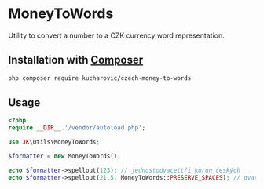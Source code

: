 # MoneyToWords

Utility to convert a number to a CZK currency word representation.

## Installation with [Composer](https://getcomposer.org/)

```sh
php composer require kucharovic/czech-money-to-words
```

## Usage

```php
<?php
require __DIR__.'/vendor/autoload.php';

use JK\Utils\MoneyToWords;

$formatter = new MoneyToWords();

echo $formatter->spellout(123); // jednostodvacettři korun českých
echo $formatter->spellout(21.5, MoneyToWords::PRESERVE_SPACES); // dvacet jedna korun českých padesát haléřů

```